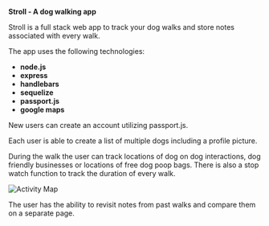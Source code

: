**Stroll -  A dog walking app**


Stroll is a full stack web app to track your dog walks and store notes associated with every walk.

The app uses the following technologies:

 - **node.js**
 - **express**
 - **handlebars**
 - **sequelize**
 - **passport.js**
 - **google maps**


New users can create an account utilizing passport.js.

Each user is able to create a list of multiple dogs including a profile picture.

During the walk the user can track locations of dog on dog interactions, dog friendly businesses or locations of free dog poop bags.
There is also a stop watch function to track the duration of every walk.

![Activity Map ](https://lh3.googleusercontent.com/jV-yQJRL5ABm-GuPaWwm57-Sktsm4RDYxvwtcvpOY9RJalQxjtp3YfghavDPXIjf2EwFI_-7klBE "Map")


The user has the ability to revisit notes from past walks and compare them on a separate page.






  